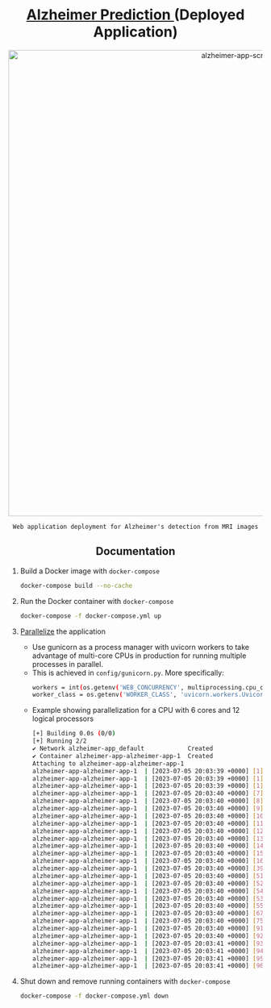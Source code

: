 <div align="center">
    <h1><a href="https://alzheimer-detection.onrender.com/"> Alzheimer Prediction </a> (Deployed Application)</h1>
</div>

<div align="center">
    <img width="925" alt="alzheimer-app-screenshot" src="https://github.com/Kartikeya2710/alzheimer-app/assets/77334373/f8c8cbb3-4436-449d-b0fa-6b499888bbb0">

    Web application deployment for Alzheimer's detection from MRI images
</div>


## <div align="center">Documentation</div>

1. Build a Docker image with `docker-compose`
    ```bash
    docker-compose build --no-cache
    ```

2. Run the Docker container with `docker-compose`
    ```bash
    docker-compose -f docker-compose.yml up
    ```

3. [Parallelize](https://fastapi.tiangolo.com/async/#concurrency-parallelism-web-machine-learning) the application
    - Use gunicorn as a process manager with uvicorn workers to take advantage of multi-core CPUs in production for running multiple processes in parallel.
    - This is achieved in `config/gunicorn.py`. More specifically:
        ```bash
        workers = int(os.getenv('WEB_CONCURRENCY', multiprocessing.cpu_count() * 2))
        worker_class = os.getenv('WORKER_CLASS', 'uvicorn.workers.UvicornWorker')
        ```
    - Example showing parallelization for a CPU with 6 cores and 12 logical processors
        ```bash
        [+] Building 0.0s (0/0)                                                                                                          
        [+] Running 2/2
        ✔ Network alzheimer-app_default            Created                                                                         0.1s 
        ✔ Container alzheimer-app-alzheimer-app-1  Created                                                                         0.1s 
        Attaching to alzheimer-app-alzheimer-app-1
        alzheimer-app-alzheimer-app-1  | [2023-07-05 20:03:39 +0000] [1] [INFO] Starting gunicorn 20.1.0
        alzheimer-app-alzheimer-app-1  | [2023-07-05 20:03:39 +0000] [1] [INFO] Listening at: http://0.0.0.0:8000 (1)
        alzheimer-app-alzheimer-app-1  | [2023-07-05 20:03:39 +0000] [1] [INFO] Using worker: uvicorn.workers.UvicornWorker
        alzheimer-app-alzheimer-app-1  | [2023-07-05 20:03:40 +0000] [7] [INFO] Booting worker with pid: 7
        alzheimer-app-alzheimer-app-1  | [2023-07-05 20:03:40 +0000] [8] [INFO] Booting worker with pid: 8
        alzheimer-app-alzheimer-app-1  | [2023-07-05 20:03:40 +0000] [9] [INFO] Booting worker with pid: 9
        alzheimer-app-alzheimer-app-1  | [2023-07-05 20:03:40 +0000] [10] [INFO] Booting worker with pid: 10
        alzheimer-app-alzheimer-app-1  | [2023-07-05 20:03:40 +0000] [11] [INFO] Booting worker with pid: 11
        alzheimer-app-alzheimer-app-1  | [2023-07-05 20:03:40 +0000] [12] [INFO] Booting worker with pid: 12
        alzheimer-app-alzheimer-app-1  | [2023-07-05 20:03:40 +0000] [13] [INFO] Booting worker with pid: 13
        alzheimer-app-alzheimer-app-1  | [2023-07-05 20:03:40 +0000] [14] [INFO] Booting worker with pid: 14
        alzheimer-app-alzheimer-app-1  | [2023-07-05 20:03:40 +0000] [15] [INFO] Booting worker with pid: 15
        alzheimer-app-alzheimer-app-1  | [2023-07-05 20:03:40 +0000] [16] [INFO] Booting worker with pid: 16
        alzheimer-app-alzheimer-app-1  | [2023-07-05 20:03:40 +0000] [39] [INFO] Booting worker with pid: 39
        alzheimer-app-alzheimer-app-1  | [2023-07-05 20:03:40 +0000] [51] [INFO] Booting worker with pid: 51
        alzheimer-app-alzheimer-app-1  | [2023-07-05 20:03:40 +0000] [52] [INFO] Booting worker with pid: 52
        alzheimer-app-alzheimer-app-1  | [2023-07-05 20:03:40 +0000] [54] [INFO] Booting worker with pid: 54
        alzheimer-app-alzheimer-app-1  | [2023-07-05 20:03:40 +0000] [53] [INFO] Booting worker with pid: 53
        alzheimer-app-alzheimer-app-1  | [2023-07-05 20:03:40 +0000] [55] [INFO] Booting worker with pid: 55
        alzheimer-app-alzheimer-app-1  | [2023-07-05 20:03:40 +0000] [67] [INFO] Booting worker with pid: 67
        alzheimer-app-alzheimer-app-1  | [2023-07-05 20:03:40 +0000] [75] [INFO] Booting worker with pid: 75
        alzheimer-app-alzheimer-app-1  | [2023-07-05 20:03:40 +0000] [91] [INFO] Booting worker with pid: 91
        alzheimer-app-alzheimer-app-1  | [2023-07-05 20:03:40 +0000] [92] [INFO] Booting worker with pid: 92
        alzheimer-app-alzheimer-app-1  | [2023-07-05 20:03:41 +0000] [93] [INFO] Booting worker with pid: 93
        alzheimer-app-alzheimer-app-1  | [2023-07-05 20:03:41 +0000] [94] [INFO] Booting worker with pid: 94
        alzheimer-app-alzheimer-app-1  | [2023-07-05 20:03:41 +0000] [95] [INFO] Booting worker with pid: 95
        alzheimer-app-alzheimer-app-1  | [2023-07-05 20:03:41 +0000] [96] [INFO] Booting worker with pid: 96
        ```

4. Shut down and remove running containers with `docker-compose`
    ```bash
    docker-compose -f docker-compose.yml down
    ```
